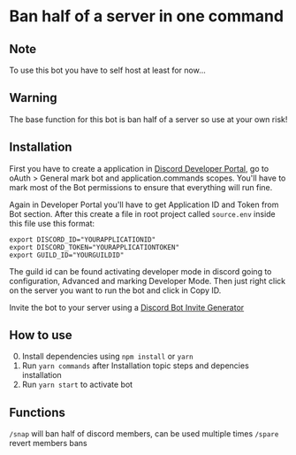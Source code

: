 # Ban half of a server in one command

## Note
To use this bot you have to self host at least for now...

## Warning
The base function for this bot is ban half of a server so use at your own risk!

## Installation
First you have to create a application in [Discord Developer Portal](https://discord.com/developers/applications/), go to oAuth > General mark bot and application.commands scopes. You'll have to mark most of the Bot permissions to ensure that everything will run fine.

Again in Developer Portal you'll have to get Application ID and Token from Bot section.
After this create a file in root project called `source.env` inside this file use this format:

```
export DISCORD_ID="YOURAPPLICATIONID"
export DISCORD_TOKEN="YOURAPPLICATIONTOKEN"
export GUILD_ID="YOURGUILDID"
```

The guild id can be found activating developer mode in discord going to configuration, Advanced and marking Developer Mode. Then just right click on the server you want to run the bot and click in Copy ID.

Invite the bot to your server using a [Discord Bot Invite Generator](https://discordapi.com/permissions.html)

##  How to use
0. Install dependencies using ```npm install``` or ```yarn```
1. Run ```yarn commands``` after Installation topic steps and depencies installation
2. Run ```yarn start``` to activate bot

## Functions
```/snap``` will ban half of discord members, can be used multiple times
```/spare``` revert members bans
